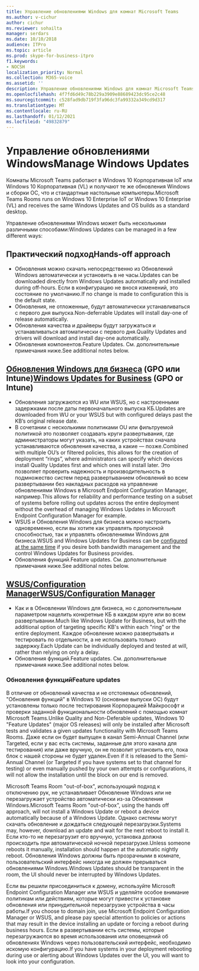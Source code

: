 ```yaml
---
title: Управление обновлениями Windows для комнат Microsoft Teams
ms.author: v-cichur
author: cichur
ms.reviewer: sohailta
manager: serdars
ms.date: 10/10/2018
audience: ITPro
ms.topic: article
ms.prod: skype-for-business-itpro
f1.keywords:
- NOCSH
localization_priority: Normal
ms.collection: M365-voice
ms.assetid: ''
description: Управление обновлениями Windows для комнат Microsoft Teams
ms.openlocfilehash: 4f7fd6d49c78b229a3909e88689423dc95ce2c48
ms.sourcegitcommit: c528fad9db719f3fa96dc3fa99332a349cd9d317
ms.translationtype: MT
ms.contentlocale: ru-RU
ms.lasthandoff: 01/12/2021
ms.locfileid: "49832879"
---
```

# <a name="manage-windows-updates"></a><span data-ttu-id="a5fff-103">Управление обновлениями Windows</span><span class="sxs-lookup"><span data-stu-id="a5fff-103">Manage Windows Updates</span></span>

<span data-ttu-id="a5fff-104">Комнаты Microsoft Teams работают в Windows 10 Корпоративная IoT или Windows 10 Корпоративная (VL) и получают те же обновления Windows и сборки ОС, что и стандартные настольные компьютеры.</span><span class="sxs-lookup"><span data-stu-id="a5fff-104">Microsoft Teams Rooms runs on Windows 10 Enterprise IoT or Windows 10 Enterprise (VL) and receives the same Windows Updates and OS builds as a standard desktop.</span></span>

<span data-ttu-id="a5fff-105">Управление обновлениями Windows может быть несколькими различными способами:</span><span class="sxs-lookup"><span data-stu-id="a5fff-105">Windows Updates can be managed in a few different ways:</span></span>

## <a name="hands-off-approach"></a><span data-ttu-id="a5fff-106">Практический подход</span><span class="sxs-lookup"><span data-stu-id="a5fff-106">Hands-off approach</span></span> 
- <span data-ttu-id="a5fff-107">Обновления можно скачать непосредственно из Обновлений Windows автоматически и установить в не часы.</span><span class="sxs-lookup"><span data-stu-id="a5fff-107">Updates can be downloaded directly from Windows Updates automatically and installed during off-hours.</span></span> <span data-ttu-id="a5fff-108">Если в конфигурацию не внося изменений, это состояние по умолчанию.</span><span class="sxs-lookup"><span data-stu-id="a5fff-108">If no change is made to configuration this is the default state.</span></span>
- <span data-ttu-id="a5fff-109">Обновления, не отложенные, будут автоматически устанавливаться с первого дня выпуска.</span><span class="sxs-lookup"><span data-stu-id="a5fff-109">Non-deferrable Updates will install day-one of release automatically.</span></span> 
- <span data-ttu-id="a5fff-110">Обновления качества и драйверы будут загружаться и устанавливаться автоматически с первого дня.</span><span class="sxs-lookup"><span data-stu-id="a5fff-110">Quality Updates and drivers will download and install day-one automatically.</span></span> 
- <span data-ttu-id="a5fff-111">Обновления компонентов.</span><span class="sxs-lookup"><span data-stu-id="a5fff-111">Feature Updates.</span></span> <span data-ttu-id="a5fff-112">См. дополнительные примечания ниже.</span><span class="sxs-lookup"><span data-stu-id="a5fff-112">See additional notes below.</span></span> 

## <a name="windows-updates-for-business-gpo-or-intune"></a><span data-ttu-id="a5fff-113">[Обновления Windows для бизнеса](https://docs.microsoft.com/windows/deployment/update/waas-manage-updates-wufb) (GPO или Intune)</span><span class="sxs-lookup"><span data-stu-id="a5fff-113">[Windows Updates for Business](https://docs.microsoft.com/windows/deployment/update/waas-manage-updates-wufb) (GPO or Intune)</span></span>   
- <span data-ttu-id="a5fff-114">Обновления загружаются из WU или WSUS, но с настроенными задержками после даты первоначального выпуска КБ.</span><span class="sxs-lookup"><span data-stu-id="a5fff-114">Updates are downloaded from WU or your WSUS but with configured delays past the KB’s original release date.</span></span> 
- <span data-ttu-id="a5fff-115">В сочетании с несколькими политиками OU или фильтруемой политикой это позволяет создавать круги развертывания, где администраторы могут указать, на каких устройствах сначала устанавливаются обновления качества, а какие — позже.</span><span class="sxs-lookup"><span data-stu-id="a5fff-115">Combined with multiple OU’s or filtered policies, this allows for the creation of deployment “rings”, where administrators can specify which devices install Quality Updates first and which ones will install later.</span></span> <span data-ttu-id="a5fff-116">Это позволяет проверить надежность и производительность в подмножество систем перед развертыванием обновлений во всем развертывании без накладных расходов на управление обновлениями Windows в Microsoft Endpoint Configuration Manager, например.</span><span class="sxs-lookup"><span data-stu-id="a5fff-116">This allows for reliability and performance testing on a subset of systems before rolling out updates across the entire deployment without the overhead of managing Windows Updates in Microsoft Endpoint Configuration Manager for example.</span></span>
- <span data-ttu-id="a5fff-117">WSUS и Обновления Windows для [](https://docs.microsoft.com/windows/deployment/update/waas-integrate-wufb) бизнеса можно настроить одновременно, если вы хотите как управлять пропускной способностью, так и управлять обновлениями Windows для бизнеса.</span><span class="sxs-lookup"><span data-stu-id="a5fff-117">WSUS and Windows Updates for Business can be [configured at the same time](https://docs.microsoft.com/windows/deployment/update/waas-integrate-wufb) if you desire both bandwidth management and the control Windows Updates for Business provides.</span></span>
- <span data-ttu-id="a5fff-118">Обновления функций.</span><span class="sxs-lookup"><span data-stu-id="a5fff-118">Feature updates.</span></span> <span data-ttu-id="a5fff-119">См. дополнительные примечания ниже.</span><span class="sxs-lookup"><span data-stu-id="a5fff-119">See additional notes below.</span></span>

## <a name="wsusconfiguration-manager"></a>[<span data-ttu-id="a5fff-120">WSUS/Configuration Manager</span><span class="sxs-lookup"><span data-stu-id="a5fff-120">WSUS/Configuration Manager</span></span>](https://docs.microsoft.com/windows/deployment/update/waas-manage-updates-configuration-manager)
- <span data-ttu-id="a5fff-121">Как и в Обновлении Windows для бизнеса, но с дополнительным параметром нацелить конкретные КБ в каждом круге или во всем развертывании.</span><span class="sxs-lookup"><span data-stu-id="a5fff-121">Much like Windows Update for Business, but with the additional option of targeting specific KB's within each "ring" or the entire deployment.</span></span> <span data-ttu-id="a5fff-122">Каждое обновление можно развертывать и тестировать по отдельности, а не использовать только задержку.</span><span class="sxs-lookup"><span data-stu-id="a5fff-122">Each Update can be individually deployed and tested at will, rather than relying on only a delay.</span></span> 
- <span data-ttu-id="a5fff-123">Обновления функций.</span><span class="sxs-lookup"><span data-stu-id="a5fff-123">Feature updates.</span></span> <span data-ttu-id="a5fff-124">См. дополнительные примечания ниже.</span><span class="sxs-lookup"><span data-stu-id="a5fff-124">See additional notes below.</span></span>


### <a name="feature-updates"></a><span data-ttu-id="a5fff-125">Обновления функций</span><span class="sxs-lookup"><span data-stu-id="a5fff-125">Feature updates</span></span>

<span data-ttu-id="a5fff-126">В отличие от обновлений качества и не отстояемых обновлений, "Обновления функций" в Windows 10 (основные выпуски ОС) будут установлены только после тестирования Корпорацией Майкрософт и проверки заданной функциональности обновлений с помощью комнат Microsoft Teams.</span><span class="sxs-lookup"><span data-stu-id="a5fff-126">Unlike Quality and Non-Deferable updates, Windows 10 "Feature Updates" (major OS releases) will only be installed after Microsoft tests and validates a given updates functionality with Microsoft Teams Rooms.</span></span> <span data-ttu-id="a5fff-127">Даже если он будет выпущен в канал Semi-Annual Channel (или Targeted, если у вас есть системы, заданные для этого канала для тестирования) или даже вручную, он не позволит установить его, пока блок с нашей стороны не будет удален.</span><span class="sxs-lookup"><span data-stu-id="a5fff-127">Even if it is released to the Semi-Annual Channel (or Targeted if you have systems set to that channel for testing) or even manually pushed by your own attempts or configurations, it will not allow the installation until the block on our end is removed.</span></span>

<span data-ttu-id="a5fff-128">Microsoft Teams Room "out-of-box", использующий подход к отключению рук, не устанавливает Обновление Windows или не перезагружает устройство автоматически из-за Обновления Windows.</span><span class="sxs-lookup"><span data-stu-id="a5fff-128">Microsoft Teams Room "out-of-box", using the hands off approach, will not install a Windows Update or reboot a device automatically because of a Windows Update.</span></span> <span data-ttu-id="a5fff-129">Однако системы могут скачать обновление и дождаться следующей перезагрузки.</span><span class="sxs-lookup"><span data-stu-id="a5fff-129">Systems may, however, download an update and wait for the next reboot to install it.</span></span> <span data-ttu-id="a5fff-130">Если кто-то не перезагрузит его вручную, установка должна происходить при автоматической ночной перезагрузке.</span><span class="sxs-lookup"><span data-stu-id="a5fff-130">Unless someone reboots it manually, installation should happen at the automatic nightly reboot.</span></span> <span data-ttu-id="a5fff-131">Обновления Windows должны быть прозрачными в комнате, пользовательский интерфейс никогда не должен прерываться обновлениями Windows.</span><span class="sxs-lookup"><span data-stu-id="a5fff-131">Windows Updates should be transparent in the room, the UI should never be interrupted by Windows Updates.</span></span>

<span data-ttu-id="a5fff-132">Если вы решили присоединиться к домену, используйте Microsoft Endpoint Configuration Manager или WSUS и уделяйте особое внимание политикам или действиям, которые могут привести к установке обновления или принудительной перезагрузке устройства в часы работы.</span><span class="sxs-lookup"><span data-stu-id="a5fff-132">If you choose to domain join, use Microsoft Endpoint Configuration Manager or WSUS, and please pay special attention to policies or actions that may result in the device installing an update or forcing a reboot during business hours.</span></span> <span data-ttu-id="a5fff-133">Если в развертывании есть системы, которые перезагружаются во время использования или оповещений об обновлениях Windows через пользовательский интерфейс, необходимо искомую конфигурацию.</span><span class="sxs-lookup"><span data-stu-id="a5fff-133">If you have systems in your deployment rebooting during use or alerting about Windows Updates over the UI, you will want to look into your configuration.</span></span>
